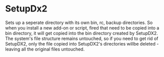 # SetupDx2
Sets up a seperate directory with its own bin, rc, backup directories. So when you install a new add-on or script, fired that need to be copied into a bin directory, it will get copied into the bin directory created by SetupDX2.
The system's file structure remains untouched, so if you need to get rid of SetupDX2, only the file copied into SetupDX2's directories willbe deleted - leaving all the original files untouched.
